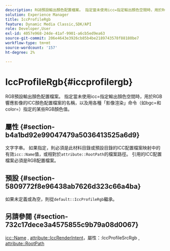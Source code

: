 ```yaml
---
description: RGB預設輸出顏色配置檔案。 指定當未使用icc=指定輸出顏色空間時，用於RGB響應影像的ICC顏色配置檔案的名稱，以及用各種「影像渲染」命令（如bgc=和color=）指定的某些RGB顏色值。
solution: Experience Manager
title: IccProfileRgb
feature: Dynamic Media Classic,SDK/API
role: Developer,User
exl-id: 4057e968-24de-41af-9901-a6cb5ed9ea63
source-git-commit: 206e4643e3926cb85b4be2189743578f88180be7
workflow-type: tm+mt
source-wordcount: '157'
ht-degree: 2%

---
```


# IccProfileRgb{#iccprofilergb}

RGB預設輸出顏色配置檔案。 指定當未使用icc=指定輸出顏色空間時，用於RGB響應影像的ICC顏色配置檔案的名稱，以及用各種「影像渲染」命令（如bgc=和color=）指定的某些RGB顏色值。

## 屬性 {#section-b4a1bd92e99047479a5036413525a6d9}

文字字串。 如果指定，則必須是此材料目錄或預設目錄的ICC配置檔案映射中的有效`icc::Name`值，或相對於`attribute::RootPath`的檔案路徑。 引用的ICC配置檔案必須是RGB配置檔案。

## 預設 {#section-5809772f8e96438ab7626d323c66a4ba}

如果未定義或為空，則從`default::IccProfileRgb`繼承。

## 另請參閱 {#section-732c17dece3a4575855c9b79a08d0067}

[icc::Name](../../../../../ir-api/material-cat/image-rendering-api-ref/c-ir-material-catalog/c-ir-icc-profile-map-reference/r-ir-name-icc.md#reference-7a293ede360e433782575f8f6a562ac2) ,  [attribute::IccRenderIntent](../../../../../ir-api/material-cat/image-rendering-api-ref/c-ir-material-catalog/c-ir-attributes-reference/r-ir-iccrenderintent.md#reference-3b80b7a4c25545a593c5076f318b5c40)，屬性：:IccProfileSrcRgb [, ](../../../../../ir-api/material-cat/image-rendering-api-ref/c-ir-material-catalog/c-ir-attributes-reference/r-ir-iccprofilesrcrgb.md#reference-2fb0f7cfc6e74813b82cd98ae165bd49) [attribute::RootPath](../../../../../ir-api/material-cat/image-rendering-api-ref/c-ir-material-catalog/c-ir-attributes-reference/r-ir-rootpath.md#reference-a4d7c96b62e14fcbad1740c702f160f3)
